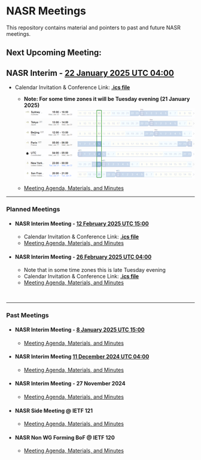 # NASR Meetings

This repository contains material and pointers to past and future NASR meetings.

## Next Upcoming Meeting:

## NASR Interim - [22 January 2025 UTC 04:00](https://www.worldtimebuddy.com/?qm=1&lid=100,5391959,5128581,2988507,1816670,1850147&h=100&date=2025-1-22&sln=4-5&hf=1) 

- Calendar Invitation & Conference Link: **[.ics file](./Material/NASR-22012025.ics)**
    - **Note: For some time zones it will be Tuesday evening (21 January 2025)** 
        ![image Meeting Time Zone](./NASR-Interim-22-Jan-2025/Material/NASR-2012025-TZ.png)

    - [Meeting Agenda, Materials, and Minutes](./NASR-Interim-22-Jan-2025/README.md)


---

### Planned Meetings

- #### NASR Interim Meeting - [12 February 2025 UTC 15:00](https://www.worldtimebuddy.com/?qm=1&lid=100,5391959,5128581,2988507,1816670,1850147&h=100&date=2025-2-12&sln=15-16&hf=1)
    - Calendar Invitation & Conference Link: **[.ics file](./NASR-Interim-12-Feb-2025/Material/NASR-12022025.ics)** 
   - [Meeting Agenda, Materials, and Minutes](./NASR-Interim-12-Feb-2025/README.md)

- #### NASR Interim Meeting - [26 February 2025 UTC 04:00](https://www.worldtimebuddy.com/?qm=1&lid=100,5391959,5128581,2988507,1816670,1850147&h=100&date=2025-2-26&sln=4-5&hf=1) 
    - Note that in some time zones this is late Tuesday evening
    - Calendar Invitation & Conference Link: **[.ics file](./NASR-Interim-26-Feb-2025/Material/NASR-26022025.ics)** 
   - [Meeting Agenda, Materials, and Minutes](./NASR-Interim-26-Feb-2025/README.md)
<br>

---

### Past Meetings

- #### NASR Interim Meeting - [8 January 2025 UTC 15:00](https://www.worldtimebuddy.com/?qm=1&lid=100,5391959,5128581,2988507,1816670,1850147&h=100&date=2025-1-8&sln=15-16&hf=1)

    - [Meeting Agenda, Materials, and Minutes](./NASR-Interim-08-Jan-2025/README.md)

- #### NASR Interim Meeting [11 December 2024 UTC 04:00](https://www.worldtimebuddy.com/?qm=1&lid=100,5391959,5128581,2988507,1816670,1850147&h=100&date=2024-12-11&sln=4-5&hf=1)
  
    - [Meeting Agenda, Materials, and Minutes](./NASR-Interim-11-Dec-2024/README.md)

- #### NASR Interim Meeting - 27 November 2024
    - [Meeting Agenda, Materials, and Minutes](./NASR-Interim-27-Nov-2024/README.md)

- #### NASR Side Meeting @ IETF 121
    - [Meeting Agenda, Materials, and Minutes](./IETF-121-Side-Meeting/README.md)

- #### NASR Non WG Forming BoF @ IETF 120
    - [Meeting Agenda, Materials, and Minutes](https://datatracker.ietf.org/meeting/120/session/nasr)
